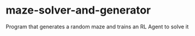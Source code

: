 # maze-solver-and-generator
Program that generates a random maze and trains an RL Agent to solve it
